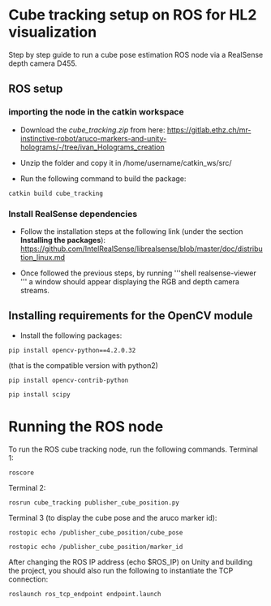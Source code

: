 # Cube tracking setup on ROS for HL2 visualization

Step by step guide to run a cube pose estimation ROS node via a RealSense depth camera D455.

## ROS setup

### importing the node in the catkin workspace
- Download the *cube_tracking.zip* from here: https://gitlab.ethz.ch/mr-instinctive-robot/aruco-markers-and-unity-holograms/-/tree/ivan_Holograms_creation

- Unzip the folder and copy it in /home/username/catkin_ws/src/

- Run the following command to build the package:
```shell
catkin build cube_tracking
```


### Install RealSense dependencies
- Follow the installation steps at the following link (under the section **Installing the packages**): https://github.com/IntelRealSense/librealsense/blob/master/doc/distribution_linux.md

- Once followed the previous steps, by running
'''shell
realsense-viewer
'''
a window should appear displaying the RGB and depth camera streams.

## Installing requirements for the OpenCV module
- Install the following packages:
```shell
pip install opencv-python==4.2.0.32
```
(that is the compatible version with python2)

```shell
pip install opencv-contrib-python
```


```shell
pip install scipy
```


# Running the  ROS node
To run the ROS cube tracking node, run the following commands.
Terminal 1:
```shell
roscore
```
Terminal 2:

```shell
rosrun cube_tracking publisher_cube_position.py 
```

Terminal 3 (to display the cube pose and the aruco marker id):
```shell
rostopic echo /publisher_cube_position/cube_pose
```
```shell
rostopic echo /publisher_cube_position/marker_id
```


After changing the ROS IP address (echo $ROS_IP) on Unity and building the project, you should also run the following to instantiate the TCP connection:

```shell
roslaunch ros_tcp_endpoint endpoint.launch
```

